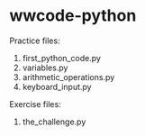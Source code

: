 # wwcode-python

Practice files:
1. first_python_code.py
2. variables.py
3. arithmetic_operations.py
4. keyboard_input.py

Exercise files:
1. the_challenge.py